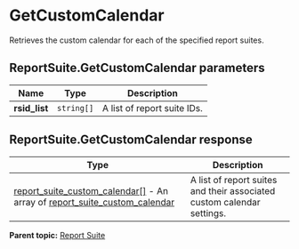 # GetCustomCalendar

Retrieves the custom calendar for each of the specified report suites.

## ReportSuite.GetCustomCalendar parameters

|Name|Type|Description|
|----|----|-----------|
| **rsid_list** | `string[]` |A list of report suite IDs.|

## ReportSuite.GetCustomCalendar response

|Type|Description|
|----|-----------|
|  [report_suite_custom_calendar[]](../../data_types/r_report_suite_custom_calendar_array.md#) - An array of [report_suite_custom_calendar](../../data_types/r_report_suite_custom_calendar.md#) |A list of report suites and their associated custom calendar settings.|

**Parent topic:** [Report Suite](../../methods/report_suite/r_methods_reportsuite.md)

